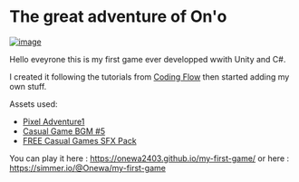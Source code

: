 # The great adventure of On'o

[![image](https://user-images.githubusercontent.com/53059733/146869836-78838d6c-0f72-4389-ba94-09df7b0ca63e.png)](https://onewa2403.github.io/my-first-game/)

Hello eveyrone this is my first game ever developped wwith Unity and C#.

I created it following the tutorials from [Coding Flow](https://www.youtube.com/c/CodinginFlow) then started adding my own stuff.

Assets used:
- [Pixel Adventure1](https://assetstore.unity.com/packages/2d/characters/pixel-adventure-1-155360)
- [Casual Game BGM #5](https://assetstore.unity.com/packages/audio/music/casual-game-bgm-5-135943)
- [FREE Casual Games SFX Pack](https://assetstore.unity.com/packages/audio/sound-fx/free-casual-game-sfx-pack-54116)

You can play it here : https://onewa2403.github.io/my-first-game/ or here : https://simmer.io/@Onewa/my-first-game
